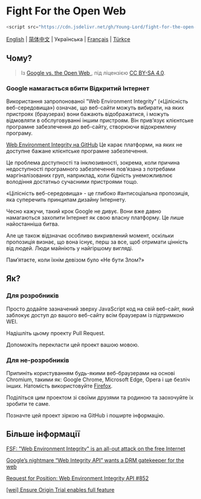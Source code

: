 # Fight For the Open Web

```javascript
<script src="https://cdn.jsdelivr.net/gh/Young-Lord/fight-for-the-open-web@main/openweb.js" defer async></script>
```

[English](./README.md) | [简体中文](./README.zh-CN.md) | Українська | [Français](./README.fr-FR.md) | [Türkçe](./README.tr.md)

## Чому?

> Із [Google vs. the Open Web
](https://interpeer.io/blog/2023/07/google-vs-the-open-web/), під ліцензією [CC BY-SA 4.0](https://creativecommons.org/licenses/by-sa/4.0).

### Google намагається вбити Відкритий Інтернет

Використання запропонованої "Web Environment Integrity" («Цілісність веб-середовища») означає, що веб-сайти можуть вибирати, на яких пристроях (браузерах) вони бажають відображатися, і можуть відмовляти в обслуговуванні іншим пристроям. Він прив’язує клієнтське програмне забезпечення до веб-сайту, створюючи відокремлену програму.

[Web Environment Integrity на GitHub](https://github.com/RupertBenWiser/Web-Environment-Integrity)
Це карає платформи, на яких не доступне бажане клієнтське програмне забезпечення.

Це проблема доступності та інклюзивності, зокрема, коли причина недоступності програмного забезпечення пов’язана з потребами маргіналізованих груп, наприклад, коли бідність унеможливлює володіння достатньо сучасними пристроями тощо.

«Цілісність веб-середовища» - це глибоко #антисоціальна пропозиція, яка суперечить принципам дизайну Інтернету.

Чесно кажучи, такий крок Google не дивує. Вони вже давно намагаються захопити Інтернет як свою власну платформу. Це лише найостанніша битва.

Але це також відзначає особливо викривлений момент, оскільки пропозиція визнає, що вона існує, перш за все, щоб отримати цінність від людей. Люди майніють у найгіршому вигляді.

Пам’ятаєте, коли їхнім девізом було «Не бути Злом?»

## Як?

### Для розробників

Просто додайте зазначений зверху JavaScript код на свій веб-сайт, який заблокує доступ до вашого веб-сайту всім браузерам із підтримкою WEI.

Надішліть цьому проекту Pull Request.

Допоможіть перекласти цей проект вашою мовою.

### Для не-розробників

Припиніть користуванням будь-якими веб-браузерами на основі Chromium, такими як: Google Chrome, Microsoft Edge, Opera і ще безліч інших. Натомість використовуйте [Firefox](https://www.mozilla.org/en-US/firefox/new/).

Поділіться цим проектом зі своїми друзями та родиною та заохочуйте їх зробити те саме.

Позначте цей проект зіркою на GitHub і поширте інформацію.

## Більше інформації
           
[FSF: "Web Environment Integrity" is an all-out attack on the free Internet](https://www.fsf.org/blogs/community/web-environment-integrity-is-an-all-out-attack-on-the-free-internet)

[Google’s nightmare “Web Integrity API” wants a DRM gatekeeper for the web](https://arstechnica.com/gadgets/2023/07/googles-web-integrity-api-sounds-like-drm-for-the-web/)

[Request for Position: Web Environment Integrity API #852](https://github.com/mozilla/standards-positions/issues/852)

[\[wei\] Ensure Origin Trial enables full feature](https://github.com/chromium/chromium/commit/6f47a22906b2899412e79a2727355efa9cc8f5bd)
